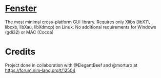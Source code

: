 # [Fenster](https://github.com/zserge/fenster)
The most minimal cross-platform GUI library.
Requires only Xlibs (libX11, libcxb, libXau, libXdmcp) on Linux. No additional requirements for Windows (gdi32) or MAC (Cocoa)

# Credits
Project done in collaboration with @ElegantBeef and @morturo at https://forum.nim-lang.org/t/12504